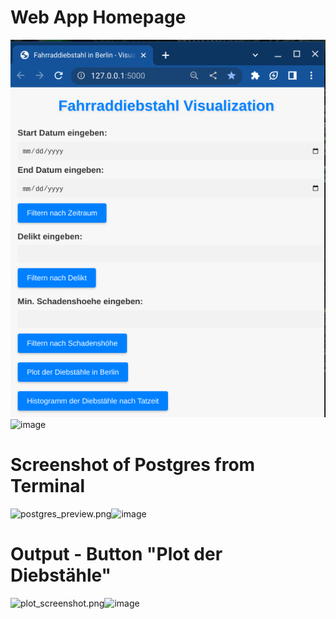 # Web App Homepage
<img src="https://github.com/kris96tian/database_app/blob/main/APP_screenshot_.png?raw=true" alt="APP_screenshot_.png"/>![image](https://github.com/kris96tian/database_app/assets/92834350/78e36c72-b7d6-49e8-908b-7e3df6a0a8ac)

# Screenshot of Postgres from Terminal
<img src="blob:chrome-untrusted://media-app/431af720-cbaa-43d9-ace2-0136371a59f9" alt="postgres_preview.png"/>![image](https://github.com/kris96tian/database_app/assets/92834350/6418d0e8-2395-481f-8e96-b95bae0ef5dc)

# Output -  Button "Plot der Diebstähle"

<img src="blob:chrome-untrusted://media-app/3978384e-c554-4688-81e4-63fdd4e1b6c5" alt="plot_screenshot.png"/>![image](https://github.com/kris96tian/database_app/assets/92834350/0145aa07-ecb1-4da8-8e04-b7a812e54866)
